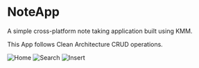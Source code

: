 # NoteApp
A simple cross-platform note taking application built using KMM.

This App follows Clean Architecture CRUD operations.


![Home](https://github.com/Afzal-dev2/NoteApp/assets/86124362/bd674fd3-9d3d-4f12-bb73-534942ac58e3)
![Search](https://github.com/Afzal-dev2/NoteApp/assets/86124362/a9d86ddd-236d-4e65-858c-342f6144f763)
![Insert](https://github.com/Afzal-dev2/NoteApp/assets/86124362/87c6e8d2-2432-40e4-9da8-8c925ec59bf7)
